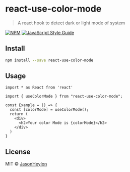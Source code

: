 # react-use-color-mode

> A react hook to detect dark or light mode of system

[![NPM](https://img.shields.io/npm/v/react-use-color-mode.svg)](https://www.npmjs.com/package/react-use-color-mode) [![JavaScript Style Guide](https://img.shields.io/badge/code_style-standard-brightgreen.svg)](https://standardjs.com)

## Install

```bash
npm install --save react-use-color-mode
```

## Usage

```tsx
import * as React from 'react'

import { useColorMode } from "react-use-color-mode";

const Example = () => {
  const [colorMode] = useColorMode();
  return (
    <div>
      <h2>Your color Mode is {colorMode}</h2>
    </div>
  )
}
```

## License

MIT © [JasonHeylon](https://github.com/JasonHeylon)
